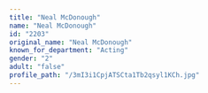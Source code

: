 ```yaml
---
title: "Neal McDonough"
name: "Neal McDonough"
id: "2203"
original_name: "Neal McDonough"
known_for_department: "Acting"
gender: "2"
adult: "false"
profile_path: "/3mI3i1CpjATSCta1Tb2qsyl1KCh.jpg"
---
```

